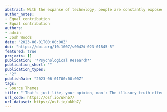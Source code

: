 ```yaml
---
abstract: With the expanse of technology, people are constantly exposed to an abundance of information. Of vital importance is to understand how people assess the truthfulness of such information. One indicator of perceived truthfulness seems to be whether it is repeated. That is, people tend to perceive repeated information, regardless of its veracity, as more truthful than new information, also known as the illusory truth effect. In the present study, we examined whether such effect is also observed for opinions and whether the manner in which the information is encoded influenced the illusory truth effect. Across three experiments, participants (n = 552) were presented with a list of true information, misinformation, general opinion, and/or social–political opinion statements. First, participants were either instructed to indicate whether the presented statement was a fact or opinion based on its syntax structure (Exp. 1 & 2) or assign each statement to a topic category (Exp. 3). Subsequently, participants rated the truthfulness of various new and repeated statements. Results showed that repeated information, regardless of the type of information, received higher subjective truth ratings when participants simply encoded them by assigning each statement to a topic. However, when general and social–political opinions were encoded as an opinion, we found no evidence of such effect. Moreover, we found a reversed illusory truth effect for general opinion statements when only considering information that was encoded as an opinion. These findings suggest that how information is encoded plays a crucial role in evaluating truth.
author_notes:
- Equal contribution
- Equal contribution
authors:
- admin
- Josh Woods
date: "2023-06-01T00:00:00Z"
doi: "https://doi.org/10.1007/s00426-023-01845-5"
featured: true
projects: []
publication: '*Psychological Research*'
publication_short: ""
publication_types:
- "2"
publishDate: "2023-06-01T00:00:00Z"
tags:
- Source Themes
title: "'That's just like, your opinion, man': The illusory truth effect on opinions"
url_code: https://osf.io/ukhb7/
url_dataset: https://osf.io/ukhb7/
---
```




